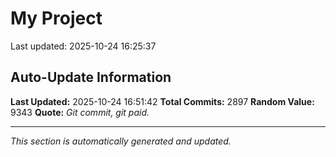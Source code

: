 # My Project


Last updated: 2025-10-24 16:25:37
























































































































































































































































































































































































































































































































































































































































































































































































































































































































































































































































































































































































































































































































































































































































































































































































































































































































































































































































































































































































































































































































































































































































































































































































































































































































































































































































































































































































































































































































































































































































































































































































































































































































































































































## Auto-Update Information

**Last Updated:** 2025-10-24 16:51:42
**Total Commits:** 2897
**Random Value:** 9343
**Quote:** _Git commit, git paid._

---
_This section is automatically generated and updated._